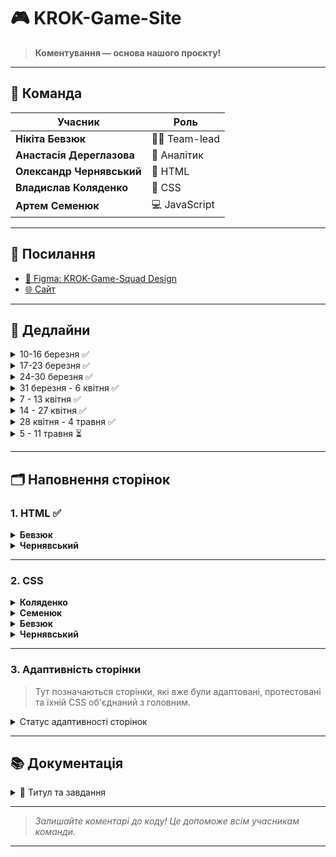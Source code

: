 # 🎮 KROK-Game-Site

> **Коментування — основа нашого проєкту!**

---

## 👥 Команда

<p align="center">

| Учасник                | Роль                                 |
|------------------------|--------------------------------------|
| **Нікіта Бевзюк**      | 🧑‍💻 Team-lead    |
| **Анастасія Дереглазова** | 📄 Аналітик           |
| **Олександр Чернявський** | 🎨  HTML                   |
| **Владислав Коляденко**   | 🎨 CSS                           |
| **Артем Семенюк**         | 💻 JavaScript               |

</p>

---

## 🔗 Посилання

- [🎨 Figma: KROK-Game-Squad Design](https://www.figma.com/design/nlaPm1hiJnFQfS5axMWOCM/KROK-Game-Squad?node-id=0-1&t=WsPWhu8PjJ7uHv2I-1)
- [🌐 Сайт](https://krok-game-site.onrender.com/)

---

## 📅 Дедлайни

<details>
  <summary>10-16 березня ✅</summary>
  Основна частина HTML та розробка структури проекту.
</details>

<details>
  <summary>17-23 березня ✅</summary>
  Наповнення сторінок матеріалом, створення CSS структури для navbar та footer.
</details>

<details>
  <summary>24-30 березня ✅</summary>
  Зустріч щодо продуктивності. Завершення HTML, закінчення з navbar, footer та адаптацією до них. Повне виконання 2 сторінок.
</details>

<details>
  <summary>31 березня - 6 квітня ✅</summary>
  Формування принципу розробки CSS. Початок роботи над не адаптивним CSS. Зустріч-обговорення щодо проєкту.
</details>

<details>
  <summary>7 - 13 квітня ✅</summary>
  Дороблення основного CSS, а також розробка JS. Обговорення фінальних етапів для коректного зведення сайту.
</details>

<details>
  <summary>14 - 27 квітня ✅</summary>
  Перерва на сесію.
</details>

<details>
  <summary>28 квітня - 4 травня ✅ </summary>
  Дороблюємо сторінки по наповнення. Адаптуємо сторінки паралельно з об'єднанням їх в основному css-файлі.
</details>

<details>
  <summary>5 - 11 травня ⏳</summary>
  Завершення з CSS та аналіз Wordpress можливостей. Активна робота над аналізом.
</details>

---

## 🗂️ Наповнення сторінок

### 1. **HTML** ✅

<details>
  <summary><b>Бевзюк</b></summary>

- index.html
- 404.html
- about.html
- tournaments.html
- tournaments_cs2_2024.html

</details>

<details>
  <summary><b>Чернявський</b></summary>

- index.html
- comands.html
- comands_cs2.html
- news1.html
- news_and_events.html
- site_map.html

</details>

---

### 2. **CSS**

<details>
  <summary><b>Коляденко</b></summary>

- navbar & footer
- news_and_events.html
- news1.html
- tournaments.html

</details>

<details>
  <summary><b>Семенюк</b></summary>

- index.html✅
- comands.html✅

</details>

<details>
  <summary><b>Бевзюк</b></summary>

- about.html
- tournaments_cs2_2024.html (макет для WordPress)

</details>

<details>
  <summary><b>Чернявський</b></summary>

- 404.html✅
- site_map.html✅
- comands_cs2.html

</details>

---

### 3. **Адаптивність сторінки**

> Тут позначаються сторінки, які вже були адаптовані, протестовані та їхній CSS об'єднаний з головним.

<details>
  <summary>Статус адаптивності сторінок</summary>

- index.html ❌
- about.html ❌
- tournaments.html ❌
- tournaments_cs2_2024.html ❌
- tournaments_dota2_2024.html ❌
- tournaments_lol_2024.html ❌
- 404.html ❌
- comands.html ❌
- comands_cs2.html ❌
- comands_dota2.html ❌
- news1.html ❌
- news_and_events.html ❌
- site_map.html ❌

</details>
<!-- ✅❌  -->

---

## 📚 Документація

<details>
  <summary>📝 Титул та завдання</summary>
  Додати після здачі
</details>

---

> _Залишайте коментарі до коду! Це допоможе всім учасникам команди._

---
